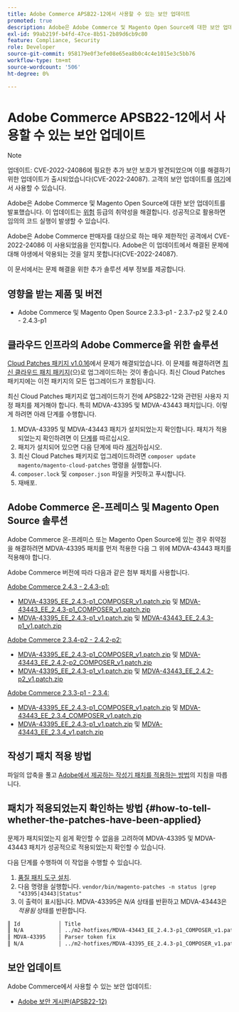 ```yaml
---
title: Adobe Commerce APSB22-12에서 사용할 수 있는 보안 업데이트
promoted: true
description: Adobe은 Adobe Commerce 및 Magento Open Source에 대한 보안 업데이트를 발표했습니다. 이러한 업데이트는 위험 등급의 취약성을 해결합니다. 성공적으로 활용하면 임의의 코드 실행이 발생할 수 있습니다.
exl-id: 99ab219f-b4fd-47ce-8b51-2b89d6cb9c80
feature: Compliance, Security
role: Developer
source-git-commit: 958179e0f3efe08e65ea8b0c4c4e1015e3c5bb76
workflow-type: tm+mt
source-wordcount: '506'
ht-degree: 0%

---
```


# Adobe Commerce APSB22-12에서 사용할 수 있는 보안 업데이트

>[!NOTE]
>
>업데이트: CVE-2022-24086에 필요한 추가 보안 보호가 발견되었으며 이를 해결하기 위한 업데이트가 출시되었습니다(CVE-2022-24087). 고객의 보안 업데이트를 [여기](https://helpx.adobe.com/security/products/magento/apsb22-12.html)에서 사용할 수 있습니다.


Adobe은 Adobe Commerce 및 Magento Open Source에 대한 보안 업데이트를 발표했습니다. 이 업데이트는 [위험](https://helpx.adobe.com/security/severity-ratings.html) 등급의 취약성을 해결합니다. 성공적으로 활용하면 임의의 코드 실행이 발생할 수 있습니다.

Adobe은 Adobe Commerce 판매자를 대상으로 하는 매우 제한적인 공격에서 CVE-2022-24086 이 사용되었음을 인지합니다. Adobe은 이 업데이트에서 해결된 문제에 대해 야생에서 악용되는 것을 알지 못합니다(CVE-2022-24087).

이 문서에서는 문제 해결을 위한 추가 솔루션 세부 정보를 제공합니다.

## 영향을 받는 제품 및 버전

* Adobe Commerce 및 Magento Open Source 2.3.3-p1 - 2.3.7-p2 및 2.4.0 - 2.4.3-p1

## 클라우드 인프라의 Adobe Commerce을 위한 솔루션

[Cloud Patches 패키지 v1.0.16](https://devdocs.magento.com/cloud/release-notes/mcp-release-notes.html?itm_source=devdocs&amp;itm_medium=search_page&amp;itm_campaign=federated_search&amp;itm_term=v1.0.16#v1016)에서 문제가 해결되었습니다. 이 문제를 해결하려면 [최신 클라우드 패치 패키지](https://devdocs.magento.com/cloud/release-notes/mcp-release-notes.html?itm_source=devdocs&amp;itm_medium=search_page&amp;itm_campaign=federated_search&amp;itm_term=v1.0.16#latest)(으)로 업그레이드하는 것이 좋습니다. 최신 Cloud Patches 패키지에는 이전 패키지의 모든 업그레이드가 포함됩니다.

최신 Cloud Patches 패키지로 업그레이드하기 전에 APSB22-12와 관련된 사용자 지정 패치를 제거해야 합니다. 특히 MDVA-43395 및 MDVA-43443 패치입니다. 이렇게 하려면 아래 단계를 수행합니다.

1. MDVA-43395 및 MDVA-43443 패치가 설치되었는지 확인합니다. 패치가 적용되었는지 확인하려면 이 [단계](#how-to-tell-whether-the-patches-have-been-applied)를 따르십시오.
1. 패치가 설치되어 있으면 다음 단계에 따라 [제거](https://devdocs.magento.com/cloud/project/project-patch.html?itm_source=devdocs&amp;itm_medium=search_page&amp;itm_campaign=federated_search&amp;itm_term=uninstall%20patch#revert-a-custom-patch)하십시오.
1. 최신 Cloud Patches 패키지로 업그레이드하려면 `composer update magento/magento-cloud-patches` 명령을 실행합니다.
1. `composer.lock` 및 `composer.json` 파일을 커밋하고 푸시합니다.
1. 재배포.

## Adobe Commerce 온-프레미스 및 Magento Open Source 솔루션

Adobe Commerce 온-프레미스 또는 Magento Open Source에 있는 경우 취약점을 해결하려면 MDVA-43395 패치를 먼저 적용한 다음 그 위에 MDVA-43443 패치를 적용해야 합니다.

Adobe Commerce 버전에 따라 다음과 같은 첨부 패치를 사용합니다.

<u>Adobe Commerce 2.4.3 - 2.4.3-p1:</u>

* [MDVA-43395_EE_2.4.3-p1_COMPOSER_v1.patch.zip](assets/MDVA-43395_EE_2.4.3-p1_COMPOSER_v1.patch.zip) 및 [MDVA-43443_EE_2.4.3-p1_COMPOSER_v1.patch.zip](assets/MDVA-43443_EE_2.4.3-p1_COMPOSER_v1.patch.zip)
* [MDVA-43395_EE_2.4.3-p1_v1.patch.zip](assets/MDVA-43395_EE_2.4.3-p1_v1.patch.zip) 및 [MDVA-43443_EE_2.4.3-p1_v1.patch.zip](assets/MDVA-43443_EE_2.4.3-p1_v1.patch.zip)

<u>Adobe Commerce 2.3.4-p2 - 2.4.2-p2:</u>

* [MDVA-43395_EE_2.4.3-p1_COMPOSER_v1.patch.zip](assets/MDVA-43395_EE_2.4.3-p1_COMPOSER_v1.patch.zip) 및 [MDVA-43443_EE_2.4.2-p2_COMPOSER_v1.patch.zip](assets/MDVA-43443_EE_2.4.2-p2_COMPOSER_v1.patch.zip)
* [MDVA-43395_EE_2.4.3-p1_v1.patch.zip](assets/MDVA-43395_EE_2.4.3-p1_v1.patch.zip) 및 [MDVA-43443_EE_2.4.2-p2_v1.patch.zip](assets/MDVA-43443_EE_2.4.2-p2_v1.patch.zip)

<u>Adobe Commerce 2.3.3-p1 - 2.3.4:</u>

* [MDVA-43395_EE_2.4.3-p1_COMPOSER_v1.patch.zip](assets/MDVA-43395_EE_2.4.3-p1_COMPOSER_v1.patch.zip) 및 [MDVA-43443_EE_2.3.4_COMPOSER_v1.patch.zip](assets/MDVA-43443_EE_2.3.4_COMPOSER_v1.patch.zip)
* [MDVA-43395_EE_2.4.3-p1_v1.patch.zip](assets/MDVA-43395_EE_2.4.3-p1_v1.patch.zip) 및 [MDVA-43443_EE_2.3.4_v1.patch.zip](assets/MDVA-43443_EE_2.3.4_v1.patch.zip)

## 작성기 패치 적용 방법

파일의 압축을 풀고 [Adobe에서 제공하는 작성기 패치를 적용하는 방법](/help/how-to/general/how-to-apply-a-composer-patch-provided-by-magento.md)의 지침을 따릅니다.


## 패치가 적용되었는지 확인하는 방법 {#how-to-tell-whether-the-patches-have-been-applied}

문제가 패치되었는지 쉽게 확인할 수 없음을 고려하여 MDVA-43395 및 MDVA-43443 패치가 성공적으로 적용되었는지 확인할 수 있습니다.

다음 단계를 수행하여 이 작업을 수행할 수 있습니다.

1. [품질 패치 도구 설치](https://devdocs.magento.com/quality-patches/usage.html).
1. 다음 명령을 실행합니다. `vendor/bin/magento-patches -n status |grep "43395|43443|Status"`
1. 이 출력이 표시됩니다. MDVA-43395은 *N/A* 상태를 반환하고 MDVA-43443은 *적용됨* 상태를 반환합니다.

```bash
║ Id            │ Title                                                        │ Category        │ Origin                 │ Status      │ Details                                          ║
║ N/A           │ ../m2-hotfixes/MDVA-43443_EE_2.4.3-p1_COMPOSER_v1.patch      │ Other           │ Local                  │ Applied     │ Patch type: Custom                               ║
║ MDVA-43395    │ Parser token fix                                             │ Other           │ Adobe Commerce Support │ N/A         │ Patch type: Required                             ║
║ N/A           │ ../m2-hotfixes/MDVA-43395_EE_2.4.3-p1_COMPOSER_v1.patch      │ Other           │ Local                  │ N/A         │ Patch type: Custom                               ║
```

## 보안 업데이트

Adobe Commerce에서 사용할 수 있는 보안 업데이트:

* [Adobe 보안 게시판(APSB22-12)](https://helpx.adobe.com/security/products/magento/apsb22-12.html)
